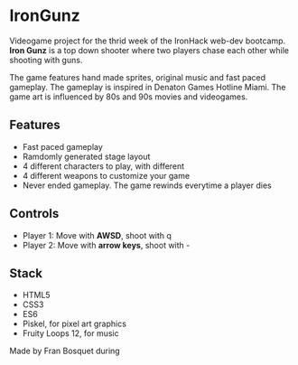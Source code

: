 # IronGunz

Videogame project for the thrid week of the IronHack web-dev bootcamp. **Iron Gunz** is a top down shooter where two players 
chase each other while shooting with guns.

The game features hand made sprites, original music and fast paced gameplay. The gameplay is inspired in Denaton Games Hotline
Miami. The game art is influenced by 80s and 90s movies and videogames.

## Features

- Fast paced gameplay
- Ramdomly generated stage layout
- 4 different characters to play, with different
- 4 different weapons to customize your game
- Never ended gameplay. The game rewinds everytime a player dies

## Controls

- Player 1: Move with **AWSD**, shoot with q
- Player 2: Move with **arrow keys**, shoot with -

## Stack
- HTML5
- CSS3
- ES6
- Piskel, for pixel art graphics
- Fruity Loops 12, for music

Made by Fran Bosquet during
